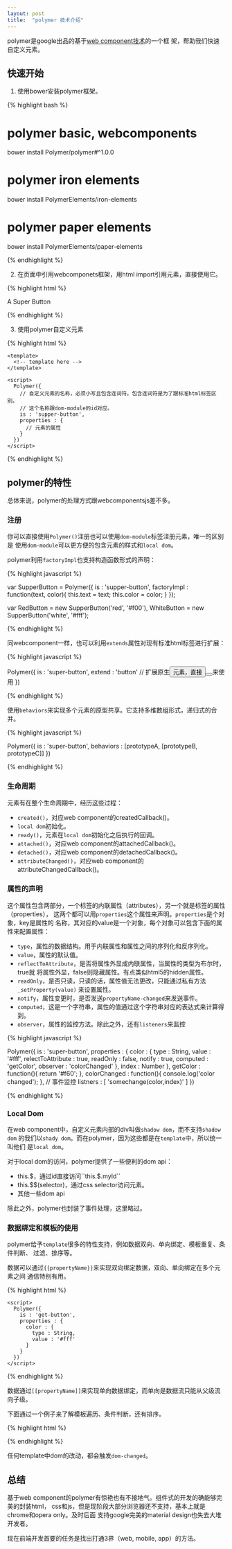 ```yaml
---
layout: post
title:  "polymer 技术介绍"
---
```


polymer是google出品的基于[web component技术](/2015/07/16/web-component.html)的一个框
架，帮助我们快速自定义元素。

## 快速开始

1. 使用bower安装polymer框架。

{% highlight bash %}

  # polymer basic, webcomponents
  bower install Polymer/polymer#^1.0.0
  # polymer iron elements
  bower install PolymerElements/iron-elements
  # polymer paper elements
  bower install PolymerElements/paper-elements

{% endhighlight %}

2. 在页面中引用webcomponets框架，用html import引用元素，直接使用它。

{% highlight html %}

  <!-- 引用web component基础框架 -->
  <script src="bower_components/webcomponentsjs/webcomponents.js"></script>
  <!-- 引用想用的页面元素 -->
  <link rel="import" href="super-button.html">

  <!-- 直接使用 -->
  <super-button>A Super Button</super-button>

{% endhighlight %}

3. 使用polymer自定义元素

{% highlight html %}

  <!-- supper-button.html -->
  <link rel="stylesheet" href="bower_components/polymer/polymer.html">
  <dom-module id="supper-button">
    <style>
      <!-- style here -->
    </style>

    <template>
      <!-- template here -->
    </template>

    <script>
      Polymer({
        // 自定义元素的名称，必须小写且包含连词符。包含连词符是为了跟标准html标签区别。
        // 这个名称跟dom-module的id对应。
        is : 'supper-button',
        properties : {
          // 元素的属性
        }
      })
    </script>
  </dom-module>

{% endhighlight %}


## polymer的特性

总体来说，polymer的处理方式跟webcomponentsjs差不多。

### 注册

你可以直接使用``Polymer()``注册也可以使用``dom-module``标签注册元素，唯一的区别是
使用``dom-module``可以更方便的包含元素的样式和``local dom``。

polymer利用``factoryImpl``也支持构造函数形式的声明：

{% highlight javascript %}

  var SupperButton = Polymer({
    is : 'supper-button',
    factoryImpl : function(text, color){
      this.text = text;
      this.color = color;
    }
  });

  var RedButton = new SupperButton('red', '#f00'),
      WhiteButton = new SupperButton('white', '#fff');

{% endhighlight %}

同webcomponent一样，也可以利用``extends``属性对现有标准html标签进行扩展：

{% highlight javascript %}

  Polymer({
    is : 'super-button',
    extend : 'button' // 扩展原生<button>元素，直接<button is="supper-button"></button>来使用
  })

{% endhighlight %}

使用``behaviors``来实现多个元素的原型共享。它支持多维数组形式，递归式的合并。

{% highlight javascript %}

  Polymer({
    is : 'super-button',
    behaviors : [prototypeA, [prototypeB, prototypeC]]
  })

{% endhighlight %}

### 生命周期

元素有在整个生命周期中，经历这些过程：

- ``created()``，对应web component的createdCallback()。
- ``local dom``初始化。
- ``ready()``，元素在``local dom``初始化之后执行的回调。
- ``attached()``，对应web component的attachedCallback()。
- ``detached()``，对应web component的detachedCallback()。
- ``attributeChanged()``，对应web component的attributeChangedCallback()。

### 属性的声明

这个属性包含两部分，一个标签的内联属性（attributes），另一个就是标签的属性（properties），
这两个都可以用``properties``这个属性来声明。``properties``是个对象，key是属性的
名称，其对应的value是一个对象，每个对象可以包含下面的属性来配置属性：

- ``type``，属性的数据结构。用于内联属性和属性之间的序列化和反序列化。
- ``value``，属性的默认值。
- ``reflectToAttribute``，是否将属性外显成内联属性，当属性的类型为布尔时，true就
  将属性外显，false则隐藏属性。有点类似html5的hidden属性。
- ``readOnly``，是否只读，只读的话，属性值无法更改，只能通过私有方法``_setProperty(value)``
  来设置属性。
- ``notify``，属性变更时，是否发送``propertyName-changed``来发送事件。
- ``computed``，这是一个字符串，属性的值通过这个字符串对应的表达式来计算得到。
- ``observer``，属性的监控方法。除此之外，还有``listeners``来监控

{% highlight javascript %}

  Polymer({
    is : 'super-button',
    properties : {
      color : {
        type : String,
        value : '#fff',
        relectToAttribute : true,
        readOnly : false,
        notify : true,
        computed : 'getColor',
        observer : 'colorChanged'
      },
      index : Number
    },
    getColor : function(){
      return '#f60';
    },
    colorChanged : function(){
      console.log('color changed');
    },
    // 事件监控
    listners : [
      'somechange(color,index)'
    ]
  })

{% endhighlight %}

### Local Dom

在web component中，自定义元素内部的div叫做``shadow dom``，而不支持``shadow dom``
的我们以``shady dom``。而在polymer，因为这些都是在``template``中，所以统一叫他们
是``local dom``。

对于local dom的访问，polymer提供了一些便利的dom api：

- this.$，通过id直接访问``this.$.myId``
- this.$$(selector)，通过css selector访问元素。
- 其他一些dom api

除此之外，polymer也封装了事件处理，这里略过。

### 数据绑定和模板的使用

polymer给予``template``很多的特性支持，例如数据双向、单向绑定、模板重复、条件判断、
过滤、排序等。

数据可以通过``{{propertyName}}``来实现双向绑定数据，双向、单向绑定在多个元素之间
通信特别有用。

{% highlight html %}

  <!-- 这里运用了双向绑定，supper-button的color属性改变，get-button的color属性也会改变，反之亦然。 -->
  <dom-module id="get-button">
    <template>
      <super-button color="{{color}}"></super-button>
    </template>

    <script>
      Polymer({
        is : 'get-button',
        properties : {
          color : {
            type : String,
            value : '#fff'
          }
        }
      })
    </script>
  </dom-module>

{% endhighlight %}

数据通过``[[propertyName]]``来实现单向数据绑定，而单向是数据流只能从父级流向子级。

下面通过一个例子来了解模板遍历、条件判断，还有排序。

{% highlight html %}

  <!-- 对于非在dom-module下的template可以通过设置is="dom-bind"来获取template的绑定特性 -->
  <template is="dom-bind">
    <ul>
      <template is="dom-repeat" items="{{object.people}}" as="{{people}}" index-as="{{index}}" filter="{{filterPeople}}" sort="{{sortPeople}}">
        <li>
          No.{{index}}
          <p>{{people.name}}</p>
          <template if="{{people.phone}}">
            phone : {{people.phone}}
          </template>
        </li>
      </template>
    </ul>
  </template>

{% endhighlight %}

任何template中dom的改动，都会触发``dom-changed``。

## 总结

基于web component的polymer有惊艳也有不接地气。组件式的开发的确能够完美的封装html，
css和js，但是现阶段大部分浏览器还不支持，基本上就是chrome和opera only。及时后面
支持google完美的material design也失去大堆开发者。

现在前端开发首要的任务是找出打通3界（web, mobile, app）的方法。
